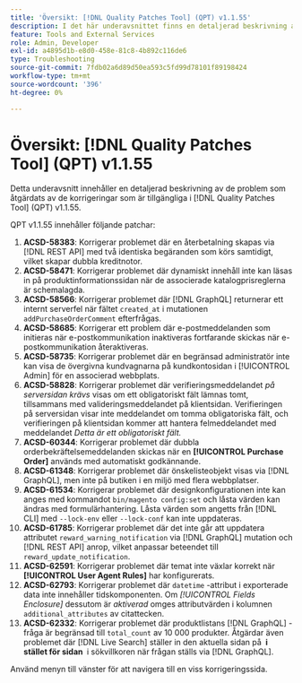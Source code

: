 ```yaml
---
title: 'Översikt: [!DNL Quality Patches Tool] (QPT) v1.1.55'
description: I det här underavsnittet finns en detaljerad beskrivning av de problem som åtgärdats av de korrigeringar som finns i  [!DNL Quality Patches Tool] (QPT) v1.1.55.
feature: Tools and External Services
role: Admin, Developer
exl-id: a4895d1b-e8d0-458e-81c8-4b892c116de6
type: Troubleshooting
source-git-commit: 7fdb02a6d89d50ea593c5fd99d78101f89198424
workflow-type: tm+mt
source-wordcount: '396'
ht-degree: 0%

---
```


# Översikt: [!DNL Quality Patches Tool] (QPT) v1.1.55

Detta underavsnitt innehåller en detaljerad beskrivning av de problem som åtgärdats av de korrigeringar som är tillgängliga i [!DNL Quality Patches Tool] (QPT) v1.1.55.

QPT v1.1.55 innehåller följande patchar:

1. **ACSD-58383**: Korrigerar problemet där en återbetalning skapas via [!DNL REST API] med två identiska begäranden som körs samtidigt, vilket skapar dubbla kreditnotor.
1. **ACSD-58471**: Korrigerar problemet där dynamiskt innehåll inte kan läsas in på produktinformationssidan när de associerade katalogprisreglerna är schemalagda.
1. **ACSD-58566**: Korrigerar problemet där [!DNL GraphQL] returnerar ett internt serverfel när fältet `created_at` i mutationen `addPurchaseOrderComment` efterfrågas.
1. **ACSD-58685**: Korrigerar ett problem där e-postmeddelanden som initieras när e-postkommunikation inaktiveras fortfarande skickas när e-postkommunikation återaktiveras.
1. **ACSD-58735**: Korrigerar problemet där en begränsad administratör inte kan visa de övergivna kundvagnarna på kundkontosidan i [!UICONTROL Admin] för en associerad webbplats.
1. **ACSD-58828**: Korrigerar problemet där verifieringsmeddelandet *på serversidan krävs* visas om ett obligatoriskt fält lämnas tomt, tillsammans med valideringsmeddelandet på klientsidan. Verifieringen på serversidan visar inte meddelandet om tomma obligatoriska fält, och verifieringen på klientsidan kommer att hantera felmeddelandet med meddelandet *Detta är ett obligatoriskt fält.*
1. **ACSD-60344**: Korrigerar problemet där dubbla orderbekräftelsemeddelanden skickas när en **[!UICONTROL Purchase Order]** används med automatiskt godkännande.
1. **ACSD-61348**: Korrigerar problemet där önskelisteobjekt visas via [!DNL GraphQL], men inte på butiken i en miljö med flera webbplatser.
1. **ACSD-61534**: Korrigerar problemet där designkonfigurationen inte kan anges med kommandot `bin/magento config:set` och låsta värden kan ändras med formulärhantering. Låsta värden som angetts från [!DNL CLI] med `--lock-env` eller `--lock-conf` kan inte uppdateras.
1. **ACSD-61785**: Korrigerar problemet där det inte går att uppdatera attributet `reward_warning_notification` via [!DNL GraphQL] mutation och [!DNL REST API] anrop, vilket anpassar beteendet till `reward_update_notification`.
1. **ACSD-62591**: Korrigerar problemet där temat inte växlar korrekt när **[!UICONTROL User Agent Rules]** har konfigurerats.
1. **ACSD-62793**: Korrigerar problemet där `datetime` -attribut i exporterade data inte innehåller tidskomponenten. Om *[!UICONTROL Fields Enclosure]* dessutom är *aktiverad* omges attributvärden i kolumnen `additional_attributes` av citattecken.
1. **ACSD-62332**: Korrigerar problemet där produktlistans [!DNL GraphQL] -fråga är begränsad till `total_count` av 10 000 produkter. Åtgärdar även problemet där [!DNL Live Search] ställer in den aktuella sidan på **&#x200B; i stället för sidan &#x200B;** i sökvillkoren när frågan ställs via [!DNL GraphQL].

Använd menyn till vänster för att navigera till en viss korrigeringssida.
